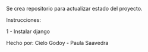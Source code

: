 Se crea repositorio para actualizar estado del proyecto.

Instrucciones:

1 - Instalar django

Hecho por: Cielo Godoy - Paula Saavedra
